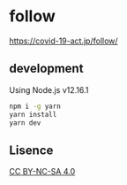 # follow

https://covid-19-act.jp/follow/

## development

Using Node.js v12.16.1

```bash
npm i -g yarn
yarn install
yarn dev
```

## Lisence

[CC BY-NC-SA 4.0](https://creativecommons.org/licenses/by-nc-sa/4.0/deed.ja)

